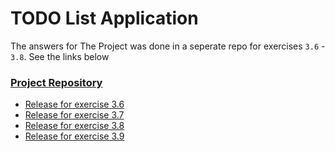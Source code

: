 # TODO List Application

The answers for The Project was done in a seperate repo for exercises `3.6` - `3.8`. See the links below

### [Project Repository](https://github.com/aritrabiswas2004/mooc-the-project)

- [Release for exercise 3.6](https://github.com/aritrabiswas2004/mooc-the-project/tree/3.6)
- [Release for exercise 3.7](https://github.com/aritrabiswas2004/mooc-the-project/tree/3.7)
- [Release for exercise 3.8](https://github.com/aritrabiswas2004/mooc-the-project/tree/3.8)
- [Release for exercise 3.9](https://github.com/aritrabiswas2004/mooc-the-project/tree/3.9)
